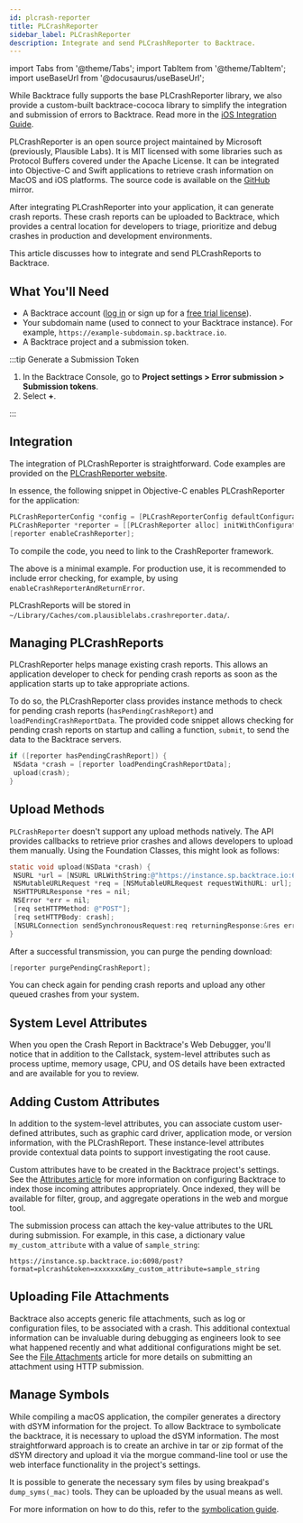 ```yaml
---
id: plcrash-reporter
title: PLCrashReporter
sidebar_label: PLCrashReporter
description: Integrate and send PLCrashReporter to Backtrace.
---
```


import Tabs from '@theme/Tabs';
import TabItem from '@theme/TabItem';
import useBaseUrl from '@docusaurus/useBaseUrl';

While Backtrace fully supports the base PLCrashReporter library, we also provide a custom-built backtrace-cococa library to simplify the integration and submission of errors to Backtrace. Read more in the [iOS Integration Guide](/error-reporting/platform-integrations/ios/setup/).

PLCrashReporter is an open source project maintained by Microsoft (previously, Plausible Labs). It is MIT licensed with some libraries such as Protocol Buffers covered under the Apache License. It can be integrated into Objective-C and Swift applications to retrieve crash information on MacOS and iOS platforms. The source code is available on the [GitHub](https://github.com/plausiblelabs/plcrashreporter) mirror.

After integrating PLCrashReporter into your application, it can generate crash reports. These crash reports can be uploaded to Backtrace, which provides a central location for developers to triage, prioritize and debug crashes in production and development environments.

This article discusses how to integrate and send PLCrashReports to Backtrace.

## What You'll Need

- A Backtrace account ([log in](https://backtrace.io/login) or sign up for a [free trial license](https://backtrace.io/sign-up)).
- Your subdomain name (used to connect to your Backtrace instance). For example, `https://example-subdomain.sp.backtrace.io`.
- A Backtrace project and a submission token.

:::tip Generate a Submission Token

1. In the Backtrace Console, go to **Project settings > Error submission > Submission tokens**.
1. Select **+**.

:::

## Integration

The integration of PLCrashReporter is straightforward. Code examples are provided on the [PLCrashReporter website](https://plcrashreporter.org/documentation/api/v1.2/example_usage_iphone.html).

In essence, the following snippet in Objective-C enables PLCrashReporter for the application:

```objective-c
PLCrashReporterConfig *config = [PLCrashReporterConfig defaultConfiguration];
PLCrashReporter *reporter = [[PLCrashReporter alloc] initWithConfiguration: config];
[reporter enableCrashReporter];
```

To compile the code, you need to link to the CrashReporter framework.

The above is a minimal example. For production use, it is recommended to include error checking, for example, by using `enableCrashReporterAndReturnError`.

PLCrashReports will be stored in `~/Library/Caches/com.plausiblelabs.crashreporter.data/`.

## Managing PLCrashReports

PLCrashReporter helps manage existing crash reports. This allows an application developer to check for pending crash reports as soon as the application starts up to take appropriate actions.

To do so, the PLCrashReporter class provides instance methods to check for pending crash reports (`hasPendingCrashReport`) and `loadPendingCrashReportData`. The provided code snippet allows checking for pending crash reports on startup and calling a function, `submit`, to send the data to the Backtrace servers.

```objective-c
if ([reporter hasPendingCrashReport]) {
 NSdata *crash = [reporter loadPendingCrashReportData];
 upload(crash);
}
```

## Upload Methods

`PLCrashReporter` doesn't support any upload methods natively. The API provides callbacks to retrieve prior crashes and allows developers to upload them manually. Using the Foundation Classes, this might look as follows:

```objective-c
static void upload(NSData *crash) {
 NSURL *url = [NSURL URLWithString:@"https://instance.sp.backtrace.io:6098/post?format=plcrash&token=xxxxxxxxxxxxxxxxxxxxxxx"];
 NSMutableURLRequest *req = [NSMutableURLRequest requestWithURL: url];
 NSHTTPURLResponse *res = nil;
 NSError *err = nil;
 [req setHTTPMethod: @"POST"];
 [req setHTTPBody: crash];
 [NSURLConnection sendSynchronousRequest:req returningResponse:&res error:&err];
}
```

After a successful transmission, you can purge the pending download:

```objective-c
[reporter purgePendingCrashReport];
```

You can check again for pending crash reports and upload any other queued crashes from your system.

## System Level Attributes

When you open the Crash Report in Backtrace's Web Debugger, you'll notice that in addition to the Callstack, system-level attributes such as process uptime, memory usage, CPU, and OS details have been extracted and are available for you to review.

## Adding Custom Attributes

In addition to the system-level attributes, you can associate custom user-defined attributes, such as graphic card driver, application mode, or version information, with the PLCrashReport. These instance-level attributes provide contextual data points to support investigating the root cause.

Custom attributes have to be created in the Backtrace project's settings. See the [Attributes article](/error-reporting/project-setup/attributes/) for more information on configuring Backtrace to index those incoming attributes appropriately. Once indexed, they will be available for filter, group, and aggregate operations in the web and morgue tool.

The submission process can attach the key-value attributes to the URL during submission. For example, in this case, a dictionary value `my_custom_attribute` with a value of `sample_string`:

```
https://instance.sp.backtrace.io:6098/post?format=plcrash&token=xxxxxxx&my_custom_attribute=sample_string
```

## Uploading File Attachments

Backtrace also accepts generic file attachments, such as log or configuration files, to be associated with a crash. This additional contextual information can be invaluable during debugging as engineers look to see what happened recently and what additional configurations might be set. See the [File Attachments](/error-reporting/platform-integrations/file-attachments/) article for more details on submitting an attachment using HTTP submission.

## Manage Symbols

While compiling a macOS application, the compiler generates a directory with dSYM information for the project. To allow Backtrace to symbolicate the backtrace, it is necessary to upload the dSYM information. The most straightforward approach is to create an archive in tar or zip format of the dSYM directory and upload it via the morgue command-line tool or use the web interface functionality in the project's settings.

It is possible to generate the necessary sym files by using breakpad's `dump_syms(_mac)` tools. They can be uploaded by the usual means as well.

For more information on how to do this, refer to the [symbolication guide](/error-reporting/project-setup/symbolication/).
